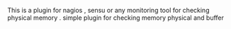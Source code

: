 
This is a plugin for nagios , sensu or any monitoring tool for checking physical memory .
simple plugin for checking memory physical and buffer
